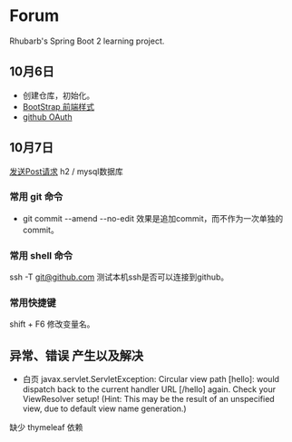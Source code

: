 # Forum
Rhubarb's Spring Boot 2 learning project.

## 10月6日 
- 创建仓库，初始化。
- [BootStrap 前端样式  ](https://v3.bootcss.com)
- [github OAuth](https://docs.github.com/en/developers/apps/building-oauth-apps/creating-an-oauth-app)

## 10月7日 
[发送Post请求](https://square.github.io/okhttp/)
h2 / mysql数据库


### 常用 git 命令
- git commit --amend --no-edit  效果是追加commit，而不作为一次单独的commit。

### 常用 shell 命令
ssh -T git@github.com  测试本机ssh是否可以连接到github。

### 常用快捷键
shift + F6 修改变量名。

## 异常、错误 产生以及解决

- 白页  javax.servlet.ServletException: Circular view path [hello]: 
would dispatch back to the current handler URL [/hello] again. 
Check your ViewResolver setup! (Hint: This may be the result 
of an unspecified view, due to default view name generation.)

缺少 thymeleaf 依赖